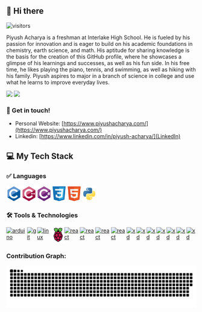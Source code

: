 ## 👋 Hi there

![visitors](https://visitor-badge.laobi.icu/badge?page_id=Verisimilitude11.Verisimilitude11)

Piyush Acharya is a freshman at Interlake High School. He is fueled by his passion for innovation and is eager to build on his academic foundations in chemistry, earth science, and math. His aptitude for sharing knowledge is the basis for the creation of this GitHub profile, where he showcases a glimpse of his learnings and successes, as well as his fun side. In his free time, he likes playing the piano, tennis, and swimming, as well as hiking with his family. Piyush aspires to major in a branch of science in college and use what he learns to improve everyday lives. 



<p align="left">
  <img width="48%" src="https://github-readme-stats.vercel.app/api?username=Verisimilitude11&count_private=trueshow_icons=true&theme=tokyonight&border_radius=14" />
  <img height="160em" src="https://github-readme-stats.vercel.app/api/top-langs/?username=Verisimilitude11&layout=compact&langs_count=10&border_color=fff&&theme=tokyonight&border_radius=10" />
</p>
  
### 💬 Get in touch!
- Personal Website: [https://www.piyushacharya.com/](https://www.piyushacharya.com/)
- Linkedin: [https://www.linkedin.com/in/piyush-acharya/](LinkedIn)

## 💻 My Tech Stack

### ✅ Languages

<div style="display: flex;">
  <a href="https://www.cprogramming.com/" target="_blank"><img src="https://raw.githubusercontent.com/devicons/devicon/master/icons/c/c-original.svg" alt="c" width="40" height="40"/></a>
  <a href="https://www.w3schools.com/cpp/" target="_blank"><img src="https://raw.githubusercontent.com/devicons/devicon/master/icons/cplusplus/cplusplus-original.svg" alt="cplusplus" width="40" height="40"/></a>
  <a href="https://www.w3schools.com/cs/" target="_blank"><img src="https://raw.githubusercontent.com/devicons/devicon/master/icons/csharp/csharp-original.svg" alt="csharp" width="40" height="40"/></a>
  <a href="https://www.w3schools.com/css/" target="_blank"><img src="https://raw.githubusercontent.com/devicons/devicon/master/icons/css3/css3-original.svg" alt="css3" width="40" height="40"/></a>
  <a href="https://www.w3.org/html/" target="_blank"><img src="https://raw.githubusercontent.com/devicons/devicon/master/icons/html5/html5-original.svg" alt="html5" width="40" height="40"/></a>
  <a href="https://www.python.org" target="_blank"><img src="https://raw.githubusercontent.com/devicons/devicon/master/icons/python/python-original.svg" alt="python" width="40" height="40"/></a>
</div>

### 🛠️ Tools & Technologies

<div style="display: flex;">
  <a href="https://www.arduino.cc/" target="_blank"><img src="https://cdn.worldvectorlogo.com/logos/arduino-1.svg" alt="arduino" width="40" height="40"/></a>
  <a href="https://git-scm.com/" target="_blank"><img src="https://www.vectorlogo.zone/logos/git-scm/git-scm-icon.svg" alt="git" width="40" height="40"/></a>
  <a href="https://www.linux.org/" target="_blank"><img src="https://bootableinstaller.com/img/linux-512.png" alt="linux" width="40" height="40"/></a>
  <a href="https://www.raspberrypi.org/" target="_blank"><img src="https://raw.githubusercontent.com/devicons/devicon/master/icons/raspberrypi/raspberrypi-original.svg" alt="react" width="40" height="40"/></a>
  <!-- <a href="https://aws.amazon.com/" target="_blank"><img src="https://raw.githubusercontent.com/yurijserrano/Github-Profile-Readme-Logos/master/cloud/amazon.svg" alt="react" width="40" height="40"/></a> -->
  <!-- <a href="https://azure.microsoft.com/en-us/" target="_blank"><img src="https://swimburger.net/media/fbqnp2ie/azure.svg" alt="react" width="40" height="40"/></a> -->
  <a href="https://github.com/" target="_blank"><img src="https://cdn0.iconfinder.com/data/icons/shift-logotypes/32/Github-512.png" alt="react" width="40" height="40"/></a>
  <!-- <a href="https://cloud.google.com/" target="_blank"><img src="https://fontawesomeicons.com/lib/svg/google-cloud.svg" alt="react" width="40" height="40"/></a> --> 
  <a href="https://www.android.com/" target="_blank"><img src="https://raw.githubusercontent.com/yurijserrano/Github-Profile-Readme-Logos/master/frameworks/android.svg" alt="react" width="40" height="40"/></a>
  <a href="https://atom.io/" target="_blank"><img src="https://raw.githubusercontent.com/yurijserrano/Github-Profile-Readme-Logos/master/text%20editors/atom.svg" alt="react" width="40" height="40"/></a>
  <a href="https://code.visualstudio.com/" target="_blank"><img src="https://raw.githubusercontent.com/yurijserrano/Github-Profile-Readme-Logos/master/text%20editors/vscode.svg" alt="react" width="40" height="40"/></a>
  <a href="https://www.adobe.com/products/acrobat-pro-cc.html" target="_blank"><img src="https://cdn-icons-png.flaticon.com/512/5968/5968377.png" alt="xd" width="40" height="40"/></a>
  <a href="https://www.adobe.com/products/photoshop.html" target="_blank"><img src="https://cdn-icons-png.flaticon.com/512/5968/5968520.png" alt="xd" width="40" height="40"/></a>
  <a href="https://www.adobe.com/products/premiere.html" target="_blank"><img src="https://cdn-icons-png.flaticon.com/512/5968/5968525.png" alt="xd" width="40" height="40"/></a>
  <a href="https://www.adobe.com/products/indesign.html" target="_blank"><img src="https://cdn-icons.flaticon.com/png/512/5611/premium/5611049.png?token=exp=1656537210~hmac=45cb9cee63dc7a7d8aa3e7e2ed8cbc48" alt="xd" width="40" height="40"/></a>
  <a href="https://www.adobe.com/products/aftereffects.html" target="_blank"><img src="https://cdn-icons.flaticon.com/png/512/5611/premium/5611014.png?token=exp=1656537276~hmac=366c2ece11f4f3b4af315c0c1fd6adc7" alt="xd" width="40" height="40"/></a>
  <a href="https://www.adobe.com/products/photoshop-lightroom.html" target="_blank"><img src="https://cdn-icons-png.flaticon.com/512/5968/5968514.png" alt="xd" width="40" height="40"/></a>
  <a href="https://www.adobe.com/products/animate.html" target="_blank"><img src="https://cdn-icons.flaticon.com/png/512/5611/premium/5611024.png?token=exp=1656537601~hmac=5135c486b646e8d3c54f211589721f6f" alt="xd" width="40" height="40"/></a>  
  
</div>

### Contribution Graph:

![snake svg](https://github.com/Verisimilitude11/Verisimilitude11/blob/output/github-contribution-grid-snake.svg)
